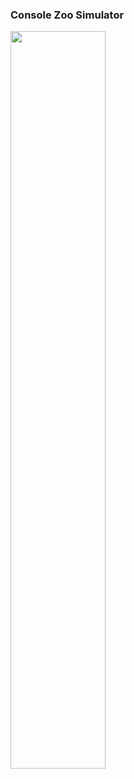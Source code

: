 ### Console Zoo Simulator




<img width="55%" align="center" src="https://github.com/jean-cih/ConsoleZooSimulator/edit/main/materials/ConsoleZoo.jpg" />

